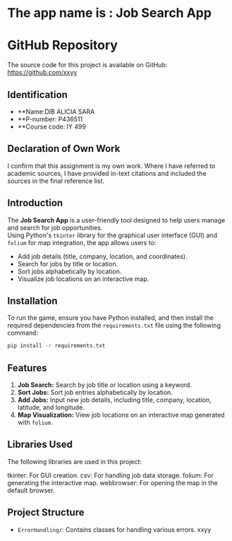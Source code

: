 # The app name is : Job Search App

# GitHub Repository
The source code for this project is available on GitHub: https://github.com/xxyy

## Identification
- **Name:DIB ALICIA SARA
- **P-number: P436511
- **Course code: IY 499

## Declaration of Own Work
I confirm that this assignment is my own work.
Where I have referred to academic sources, I have provided in-text citations and included the sources in the final reference list.

## Introduction
The **Job Search App** is a user-friendly tool designed to help users manage and search for job opportunities.  
Using Python's `tkinter` library for the graphical user interface (GUI) and `folium` for map integration, the app allows users to:  
- Add job details (title, company, location, and coordinates).  
- Search for jobs by title or location.  
- Sort jobs alphabetically by location.  
- Visualize job locations on an interactive map. 

## Installation
To run the game, ensure you have Python installed, and then install the required dependencies from the `requirements.txt` file using the following command:
```bash
pip install -r requirements.txt
```

## Features
1. **Job Search:** Search by job title or location using a keyword.  
2. **Sort Jobs:** Sort job entries alphabetically by location.  
3. **Add Jobs:** Input new job details, including title, company, location, latitude, and longitude.  
4. **Map Visualization:** View job locations on an interactive map generated with `folium`.  



## Libraries Used

The following libraries are used in this project:

tkinter: For GUI creation.
csv: For handling job data storage.
folium: For generating the interactive map.
webbrowser: For opening the map in the default browser.

## Project Structure
- `ErrorHandling/`: Contains classes for handling various errors.
xxyy

